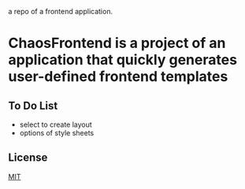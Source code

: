 a repo of a frontend application.

# ChaosFrontend is a project of an application that quickly generates user-defined frontend templates

## To Do List

- select to create layout
- options of style sheets

## License

[MIT](./LICENSE)

